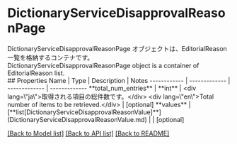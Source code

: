 # DictionaryServiceDisapprovalReasonPage

<div lang=\"ja\">DictionaryServiceDisapprovalReasonPage オブジェクトは、EditorialReason一覧を格納するコンテナです。</div> <div lang=\"en\">DictionaryServiceDisapprovalReasonPage object is a container of EditorialReason list.</div> 
## Properties
Name | Type | Description | Notes
------------ | ------------- | ------------- | -------------
**total_num_entries** | **int** | &lt;div lang&#x3D;\&quot;ja\&quot;&gt;取得される項目の総件数です。&lt;/div&gt; &lt;div lang&#x3D;\&quot;en\&quot;&gt;Total number of items to be retrieved.&lt;/div&gt;  | [optional] 
**values** | [**list[DictionaryServiceDisapprovalReasonValue]**](DictionaryServiceDisapprovalReasonValue.md) |  | [optional] 

[[Back to Model list]](../README.md#documentation-for-models) [[Back to API list]](../README.md#documentation-for-api-endpoints) [[Back to README]](../README.md)


